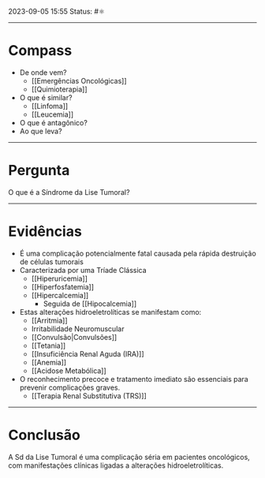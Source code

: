 2023-09-05 15:55
Status: #⚛ 

---
# Compass
- De onde vem?
	- [[Emergências Oncológicas]]
	- [[Quimioterapia]]
- O que é similar?
	- [[Linfoma]]
	- [[Leucemia]]
- O que é antagônico?
- Ao que leva?

----
# Pergunta

O que é a Síndrome da Lise Tumoral?

---- 
# Evidências

- É uma complicação potencialmente fatal causada pela rápida destruição de células tumorais
- Caracterizada por uma Tríade Clássica
	- [[Hiperuricemia]]
	- [[Hiperfosfatemia]]
	- [[Hipercalcemia]]
		- Seguida de [[Hipocalcemia]]
- Estas alterações hidroeletrolíticas se manifestam como:
	- [[Arritmia]]
	- Irritabilidade Neuromuscular
	- [[Convulsão|Convulsões]]
	- [[Tetania]]
	- [[Insuficiência Renal Aguda (IRA)]]
	- [[Anemia]]
	- [[Acidose Metabólica]]
- O reconhecimento precoce e tratamento imediato são essenciais para prevenir complicações graves.
	- [[Terapia Renal Substitutiva (TRS)]]

----  
# Conclusão

A Sd da Lise Tumoral é uma complicação séria em pacientes oncológicos, com manifestações clínicas ligadas a alterações hidroeletrolíticas. 